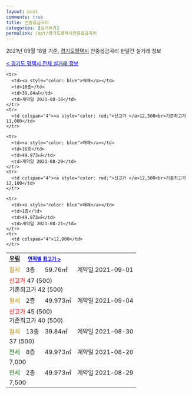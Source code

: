 ```yaml
---
layout: post
comments: true
title: 안중읍금곡리
categories: [실거래가]
permalink: /apt/경기도평택시안중읍금곡리
---
```


2021년 09월 18일 기준, <a href="/apt/경기도평택시">경기도평택시</a> 안중읍금곡리 한달간 실거래 정보

<a style="color: blue;" href="/apt/경기도평택시">< 경기도 평택시 전체 실거래 정보</a>
<!---- start ---->
<table>
  <tr>
    <td colspan="4" style="font-weight: bold;"><a href="/apt/경기도평택시안중읍금곡리우림">우림</a> &nbsp;&nbsp;&nbsp; <a style="color: blue; font-size: smaller;" href="/apt/경기도평택시안중읍금곡리우림">면적별 최고가 ></a></td>
  </tr>
    
    <tr>
      <td><a style="color: blue">매매</a></td>
      <td>18층</td>
      <td>39.84㎡</td>
      <td>계약일 2021-08-18</td>
    </tr>
    <tr>
      <td colspan="4"><a style="color: red;">신고가 </a>12,500<br>기존최고가 11,000</td>
    </tr>
      
    <tr>
      <td><a style="color: blue">매매</a></td>
      <td>16층</td>
      <td>49.973㎡</td>
      <td>계약일 2021-08-20</td>
    </tr>
    <tr>
      <td colspan="4"><a style="color: red;">신고가 </a>12,500<br>기존최고가 12,100</td>
    </tr>
      
    <tr>
      <td><a style="color: blue">매매</a></td>
      <td>1층</td>
      <td>49.973㎡</td>
      <td>계약일 2021-08-21</td>
    </tr>
    <tr>
      <td colspan="4">12,000</td>
    </tr>
      
  <tr>
    <td><a style="color: darkgoldenrod">월세</a></td>
    <td>3층</td>
    <td>59.76㎡</td>
    <td>계약일 2021-09-01</td>
  </tr>
  <tr>
    <td colspan="4"><a style="color: red;">신고가 </a>47 (500)<br>기존최고가 42 (500)</td>
  </tr>
    
  <tr>
    <td><a style="color: darkgoldenrod">월세</a></td>
    <td>2층</td>
    <td>49.973㎡</td>
    <td>계약일 2021-09-04</td>
  </tr>
  <tr>
    <td colspan="4"><a style="color: red;">신고가 </a>45 (500)<br>기존최고가 40 (500)</td>
  </tr>
    
  <tr>
    <td><a style="color: darkgoldenrod">월세</a></td>
    <td>13층</td>
    <td>39.84㎡</td>
    <td>계약일 2021-08-30</td>
  </tr>
  <tr>
    <td colspan="4">37 (500)</td>
  </tr>
    
  <tr>
    <td><a style="color: darkgreen">전세</a></td>
    <td>8층</td>
    <td>49.973㎡</td>
    <td>계약일 2021-08-20</td>
  </tr>
  <tr>
    <td colspan="4">7,000</td>
  </tr>
    
  <tr>
    <td><a style="color: darkgreen">전세</a></td>
    <td>2층</td>
    <td>49.973㎡</td>
    <td>계약일 2021-08-29</td>
  </tr>
  <tr>
    <td colspan="4">7,500</td>
  </tr>
    
</table>
<!---- end ---->
    